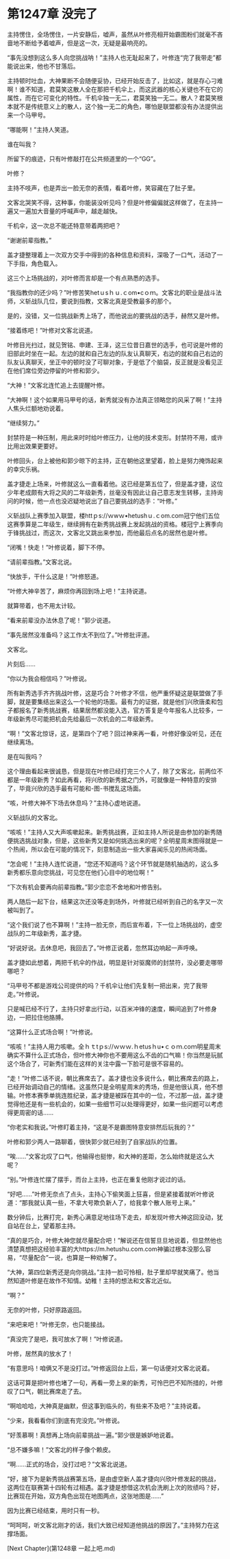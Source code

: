 # 第1247章 没完了

主持愣住，全场愣住，一片安静后，嘘声，虽然从叶修亮相开始霸图粉们就毫不吝啬地不断给予着嘘声，但是这一次，无疑是最响亮的。

“事先没想到这么多人向您挑战呐！”主持人也无耻起来了，叶修连“完了我带走”都能说出来，他也不甘落后。

主持顿时吐血，大神果断不会随便妥协，已经开始反击了，比如这，就是存心刁难啊！谁不知道，君莫笑这散人全在那把千机伞上，而这武器的核心关键也不在它的属性，而在它可变化的特性。千机伞独一无二，君莫笑独一无二。散人？君莫笑根本就不是传统意义上的散人，这个独一无二的角色，哪怕是联盟都没有办法提供出来一个马甲号。

“哪能啊！”主持人笑道。

谁在叫我？

所留下的痕迹，只有叶修敲打在公共频道里的一个“GG”。

叶修？

主持不吱声，也是弄出一脸无奈的表情，看着叶修，笑容藏在了肚子里。

文客北哭笑不得，这种事，你能装没听见吗？但是叶修偏偏就这样做了，在主持一遍又一遍加大音量的呼喊声中，越走越快。

千机伞，这一次总不能还特意带着两把吧？

“谢谢前辈指教。”

盖才捷整理着上一次双方交手中得到的各种信息和资料，深吸了一口气，活动了一下手指，角色载入。

这三个上场挑战的，对叶修而言却是一个有点熟悉的选手。

“我指教你的还少吗？”叶修苦笑hetｕsｈｕ.ｃom•cｏｍ。文客北的职业是战斗法师，义斩战队几位，要说到指教，文客北真是受教最多的那个。

是的，没错，又一位挑战新秀上场了，而他说出的要挑战的选手，赫然又是叶修。

“接着练吧！”叶修对文客北说道。

叶修目光扫过，就见贺铭、申建、王泽，这三位昔日嘉世的选手，也可说是叶修的旧部此时坐在一起。左边的就和自己左边的队友认真聊天，右边的就和自己右边的队友认真聊天，坐正中的顿时没了可聊对象，于是低了个脑袋，反正就是没看见正在他们席位旁边停留的叶修和郭少。

“大神！”文客北连忙追上去提醒叶修。

“大神啊！这个如果用马甲号的话，新秀就没有办法真正领略您的风采了啊！”主持人焦头烂额地劝说着。

“继续努力。”

封禁符是一种压制，用此来时时给叶修压力，让他的技术变形。封禁符不用，或许比用出效果更要好。

叶修回头，台上被他和郭少晾下的主持，正在朝他这里望着，脸上是努力掩饰起来的幸灾乐祸。

盖才捷走上场来，叶修就这么一直看着他。这已经是第五位了，但是盖才捷，这位少年老成颇有大将之风的二年级新秀，丝毫没有因此让自己意志发生转移，主持询问的时候，他一点也没迟疑地说出了自己要挑战的选手：“叶修。”

义斩战队上赛季加入联盟，楼httｐs://ｗwｗ•hetushｕ.ｃom.com冠宁他们五位这赛季算是二年级生，继续拥有在新秀挑战赛上发起挑战的资格。楼冠宁上赛季向于锋挑战过，而这次，文客北又跳出来参加，而他最后点名的居然也是叶修。

“闭嘴！快走！”叶修说着，脚下不停。

“请前辈指教。”文客北说。

“快放手，干什么这是！”叶修怒道。

“叶修大神辛苦了，麻烦你再回到场上吧！”主持说道。

就算带着，也不用太计较。

“看来前辈没办法休息了呢！”郭少说道。

“事先居然没准备吗？这工作太不到位了。”叶修批评道。

文客北。

片刻后……

“你以为我会相信吗？”叶修说。

所有新秀选手齐齐挑战叶修，这是巧合？叶修才不信，他严重怀疑这是联盟做了手脚，就是要集结出来这么一个轮他的场面。最有力的证据，就是他们兴欣唐柔和包子都报名了新秀挑战赛，结果居然都没能入选，官方答复是今年报名人比较多，一年级新秀尽可能把机会先给最后一次机会的二年级新秀。

“啊！”文客北惊讶，这，是第四个了吧？回过神来再一看，叶修好像没听见，还在继续离场。

是在叫我吗？

这个理由看起来很诚恳，但是现在叶修已经打完三个人了，除了文客北，前两位不都是一年级新秀？如此再看，将兴欣的新秀据之门外，可就像是一种特意的安排了，毕竟兴欣的选手最有可能和-图-书搅乱这场面。

“咳，叶修大神不下场去休息吗？”主持心虚地说道。

义斩战队的文客北。

“咳咳！”主持人又大声咳嗽起来。新秀挑战赛，正如主持人所说是由参加的新秀随便挑选挑战对象，但是，这些新秀又是如何挑选出来的呢？全明星周末图得就是一个热闹，所以会在可能的情况下，刻意制造出一些大家喜闻乐见的热闹场面。

“怎会呢！”主持人连忙说道，“您还不知道吗？这个环节就是随机抽选的，这么多新秀都乐意向您挑战，可见您在他们心目中的地位啊！”

“下次有机会要再向前辈指教。”郭少恋恋不舍地和叶修告别。

两人随后一起下台，结果这次还没等走到场外，叶修就已经听到自己的名字又一次被叫到了。

“这个我们说了也不算啊！”主持一脸无奈，而后宣布着，下一位上场挑战的，虚空战队的二年级新秀，盖才捷。

“好说好说。去休息吧，我回去了。”叶修正说着，忽然耳边响起一声呼唤。

盖才捷如此想着，两把千机伞的作战，明显是针对驱魔师的封禁符，没必要走哪带哪吧？

“马甲号不都是游戏公司提供的吗？千机伞让他们先复制一把出来，完了我带走。”叶修说。

只是喊已经不行了，主持只好拿出行动，以百米冲锋的速度，瞬间追到了叶修身边，一把拉住他胳膊。

“这算什么正式场合啊！”叶修说。

“咳咳！”主持人用力咳嗽。全ｈｔtｐs://ｗｗｗ.ｈetusｈu•ｃｏｍ.coｍ明星周末确实不算什么正式场合，但叶修大神你也不要用这么不齿的口气嘛！你当然是玩腻这个场合了，可新秀们能在这样的关注中露一下脸可是很不容易的。

“走！”叶修二话不说，朝比赛席去了。盖才捷也没多说什么，朝比赛席去的路上，已经开始调动自己的情绪。这虽然只是全明星周末的秀场，但是他很认真，他不想输。叶修本赛季单挑连胜纪录，盖才捷是被踩在其中的一位，不过那一战，盖才捷觉得他还是有一些机会的，如果一些细节可以处理得更好，如果一些问题可以考虑得更周密的话……

“你老实和我说。”叶修盯着主持，“这是不是霸图特意安排然后玩我的？”

叶修和郭少两人一路聊着，很快郭少就已经到了自家战队的位置。

“唉……”文客北叹了口气，他输得也挺惨，和大神的差距，怎么始终就是这么大呢？

“别。”叶修连忙摆了摆手，而台上主持，也正在重复他刚才说过的话。

“好吧……”叶修无奈点了点头，主持心下偷笑面上狂喜，但是紧接着就听叶修说道：“那我就认真一些，不拿大号欺负新人了，给我拿个散人账号上来。”

数分钟后，比赛打完，新秀心满意足地往场下走去，却发现叶修大神这回没动，犹自站在台上，望着那主持。

“真的是巧合，叶修大神您就尽量配合吧！”解说还在信誓旦旦地说着，但显然他也清楚真想把这经验丰富的大https://m.hetushu.com.com神骗过根本没那么容易，“尽量配合”一说，也算是一种劝解了。

“大神，第四位新秀还是向你挑战。”主持一脸可怜相，肚子里却早就笑痛了。他当然知道叶修是在故作不知情。幼稚！主持的想法和文客北近似。

“啊？”

无奈的叶修，只好原路返回。

“来吧来吧！”叶修无奈，也只能接战。

“真没完了是吧，我可放水了啊！”叶修说道。

叶修，居然真的放水了！

“有意思吗！咱俩又不是没打过。”叶修返回台上后，第一句话便对文客北说着。

这话可算是把叶修也堵了一句，再看一旁上来的新秀，可怜巴巴不知所措的，叶修叹了口气，朝比赛席走了去。

“啊哈哈哈，大神真是幽默，但这事到临头的，有些来不及吧？”主持说着。

“少来，我看看你们到底有完没完。”叶修说。

“好羡慕啊！真想再上场向前辈挑战一遍。”郭少很是嫉妒地说着。

“总不嫌多嘛！”文客北的样子像个赖皮。

“啊……正式的场合，没打过吧？”文客北说道。

“好，接下为是新秀挑战赛第五场，是由虚空新人盖才捷向兴欣叶修发起的挑战，这两位在联赛第十四轮有过相遇。盖才捷是想借这次机会洗刷上次的败绩吗？好，比赛现在开始，双方角色出现在地图两点，这张地图是……”

因为比赛已经结束，用时只有一秒。

“呵呵呵，听文客北刚才的话，我们大致已经知道他挑战的原因了。”主持努力在这撑场面。



[Next Chapter](第1248章 一起上吧.md)